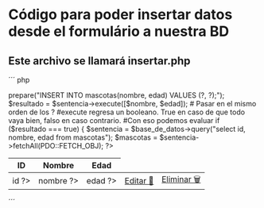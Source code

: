 # Código para poder insertar datos desde el formulário a nuestra BD
## Este archivo se llamará insertar.php
´´´ php
<?php
/*
================================
Este archivo inserta los datos 
enviados a través de formulario.php
================================
*/
?>
<?php
#Salir si alguno de los datos no está presente
if (!isset($_POST["nombre"]) || !isset($_POST["edad"])) {
    exit();
}

#Si todo va bien, se ejecuta esta parte del código...

include_once "base_de_datos.php";
$nombre = $_POST["nombre"];
$edad = $_POST["edad"];

/*
Al incluir el archivo "base_de_datos.php", todas sus variables están
a nuestra disposición. Por lo que podemos acceder a ellas tal como si hubiéramos
copiado y pegado el código
 */
$sentencia = $base_de_datos->prepare("INSERT INTO mascotas(nombre, edad) VALUES (?, ?);");
$resultado = $sentencia->execute([$nombre, $edad]); # Pasar en el mismo orden de los ?

#execute regresa un booleano. True en caso de que todo vaya bien, falso en caso contrario.
#Con eso podemos evaluar

if ($resultado === true) {
    
    $sentencia = $base_de_datos->query("select id, nombre, edad from mascotas");
    $mascotas = $sentencia->fetchAll(PDO::FETCH_OBJ);
?>
<div class="col-12">
    <div class="table-responsive">
        <table class="table table-bordered">
            <thead class="thead-dark">
                <tr>
                    <th>ID</th>
                    <th>Nombre</th>
                    <th>Edad</th>
                </tr>
            </thead>
            <tbody>
                <!--
                Atención aquí, sólo esto cambiará
                Pd: no ignores las llaves de inicio y cierre {}
                -->
                <?php foreach($mascotas as $mascota){ ?>
                    <tr>
                        <td><?php echo $mascota->id ?></td>
                        <td><?php echo $mascota->nombre ?></td>
                        <td><?php echo $mascota->edad ?></td>
                        <td><a class="btn btn-warning" href="<?php echo "editar.php?id=" . $mascota->id?>">Editar 📝</a></td>
                        <td><a class="btn btn-danger" href="<?php echo "eliminar.php?id=" . $mascota->id?>">Eliminar 🗑️</a></td>
                    </tr>
                <?php } ?>
            </tbody>
        </table>
    </div>
</div>
<?php
} else {
    echo "Algo salió mal. Por favor verifica que la tabla exista";
}
?>
´´´

